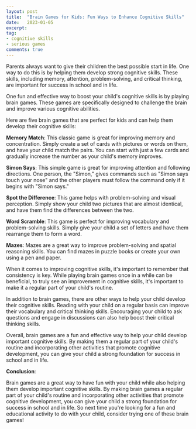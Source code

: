```yaml
---
layout: post
title:  "Brain Games for Kids: Fun Ways to Enhance Cognitive Skills"
date:   2023-01-05
excerpt:
tag:
- cognitive skills 
- serious games
comments: true
---
```


Parents always want to give their children the best possible start in life. One way to do this is by helping them develop strong cognitive skills. These skills, including memory, attention, problem-solving, and critical thinking, are important for success in school and in life.

One fun and effective way to boost your child's cognitive skills is by playing brain games. These games are specifically designed to challenge the brain and improve various cognitive abilities.

Here are five brain games that are perfect for kids and can help them develop their cognitive skills:

**Memory Match**: This classic game is great for improving memory and concentration. Simply create a set of cards with pictures or words on them, and have your child match the pairs. You can start with just a few cards and gradually increase the number as your child's memory improves.

**Simon Says**: This simple game is great for improving attention and following directions. One person, the "Simon," gives commands such as "Simon says touch your nose" and the other players must follow the command only if it begins with "Simon says."

**Spot the Difference**: This game helps with problem-solving and visual perception. Simply show your child two pictures that are almost identical, and have them find the differences between the two.

**Word Scramble**: This game is perfect for improving vocabulary and problem-solving skills. Simply give your child a set of letters and have them rearrange them to form a word.

**Mazes**: Mazes are a great way to improve problem-solving and spatial reasoning skills. You can find mazes in puzzle books or create your own using a pen and paper.

When it comes to improving cognitive skills, it's important to remember that consistency is key. While playing brain games once in a while can be beneficial, to truly see an improvement in cognitive skills, it's important to make it a regular part of your child's routine.

In addition to brain games, there are other ways to help your child develop their cognitive skills. Reading with your child on a regular basis can improve their vocabulary and critical thinking skills. Encouraging your child to ask questions and engage in discussions can also help boost their critical thinking skills.

Overall, brain games are a fun and effective way to help your child develop important cognitive skills. By making them a regular part of your child's routine and incorporating other activities that promote cognitive development, you can give your child a strong foundation for success in school and in life.

**Conclusion**:

Brain games are a great way to have fun with your child while also helping them develop important cognitive skills. By making brain games a regular part of your child's routine and incorporating other activities that promote cognitive development, you can give your child a strong foundation for success in school and in life. So next time you're looking for a fun and educational activity to do with your child, consider trying one of these brain games!
